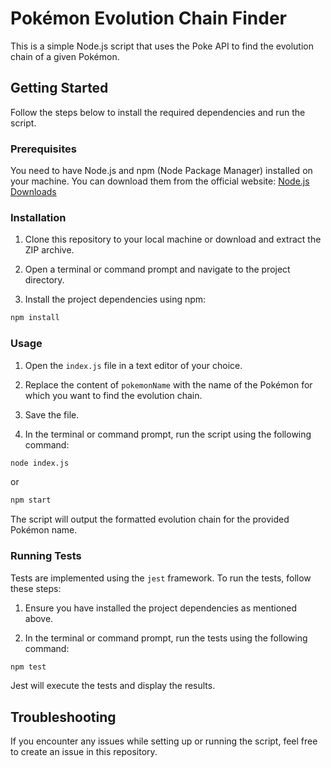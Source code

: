 # Pokémon Evolution Chain Finder

This is a simple Node.js script that uses the Poke API to find the evolution chain of a given Pokémon.

## Getting Started

Follow the steps below to install the required dependencies and run the script.

### Prerequisites

You need to have Node.js and npm (Node Package Manager) installed on your machine. You can download them from the official website: [Node.js Downloads](https://nodejs.org/)

### Installation

1. Clone this repository to your local machine or download and extract the ZIP archive.

2. Open a terminal or command prompt and navigate to the project directory.

3. Install the project dependencies using npm:

```bash
npm install
```

### Usage

1. Open the `index.js` file in a text editor of your choice.

2. Replace the content of `pokemonName` with the name of the Pokémon for which you want to find the evolution chain.

3. Save the file.

4. In the terminal or command prompt, run the script using the following command:

```bash
node index.js
```

or

```bash
npm start
```

The script will output the formatted evolution chain for the provided Pokémon name.

### Running Tests

Tests are implemented using the `jest` framework. To run the tests, follow these steps:

1. Ensure you have installed the project dependencies as mentioned above.

2. In the terminal or command prompt, run the tests using the following command:

```bash
npm test
```

Jest will execute the tests and display the results.

## Troubleshooting

If you encounter any issues while setting up or running the script, feel free to create an issue in this repository.
